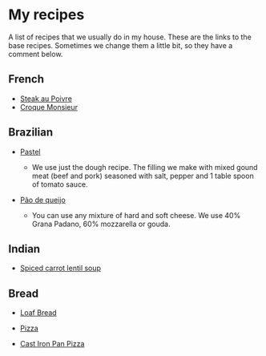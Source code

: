 # My recipes

A list of recipes that we usually do in my house. These are the links to the
base recipes. Sometimes we change them a little bit, so they have a comment
below.


## French

- [Steak au Poivre](https://www.thespruceeats.com/classic-french-steak-au-poivre-995498)
- [Croque Monsieur](https://www.bbcgoodfood.com/recipes/perfect-croque-monsieur)

## Brazilian

- [Pastel](http://gnt.globo.com/receitas/receitas/pastel-de-carne-com-ovo.htm)
  - We use just the dough recipe. The filling we make with mixed gound meat
    (beef and pork) seasoned with salt, pepper and 1 table spoon of tomato sauce.

- [Pão de queijo](https://entre-duas-culturas.de/pao-de-queijo/)
  - You can use any mixture of hard and soft cheese. We use 40% Grana Padano,
    60% mozzarella or gouda.

## Indian

- [Spiced carrot lentil soup](https://www.bbcgoodfood.com/recipes/spiced-carrot-lentil-soup)

## Bread

- [Loaf Bread](https://www.instagram.com/stories/highlights/17876257354602131/)

- [Pizza](https://www.thekitchn.com/how-to-make-pizza-dough-recipe-221367)

- [Cast Iron Pan Pizza ](https://youtu.be/uYxB4QBlrx4 )


